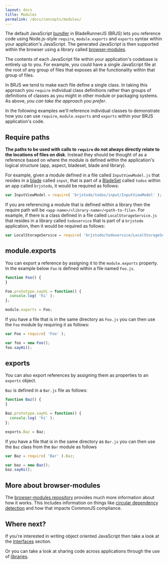 ```yaml
---
layout: docs
title: Modules
permalink: /docs/concepts/modules/
---
```


The default JavaScript [bundler](/docs/concepts/bundler/) in BladeRunnerJS (BRJS)
lets you reference code using Node.js-style `require`, `module.exports` and `exports`
syntax within your application's JavaScript. The generated JavaScript is then supported within the browser using a library called [browser-modules](https://github.com/BladeRunnerJS/browser-modules).

The contents of each JavaScript file within your application's codebase is entirely
up to you. For example, you could have a single JavaScript file at the root of
any group of files that exposes all the functionality within that group of files.

In BRJS we tend to make each file define a single class. In taking this approach
you `require` individual class definitions rather than groups of definitions of classes
as you might in other module or packaging systems. As above, *you can take the approach
you prefer*.

In the following examples we'll reference individual classes to demonstrate how you
can use `require`, `module.exports` and `exports` within your BRJS application's code.

## Require paths

**The paths to be used with calls to `require` do not always directly relate to the locations
of files on disk**. Instead they should be thought of as a reference based on where
the module is defined within the application's logical structure (app, aspect, bladeset,
blade and library).

For example, given a module defined in a file called `InputViewModel.js` that resides in a
[blade](/docs/concepts/blades) called `input`, that is part of a [BladeSet](/docs/concepts/bladesets)
called `todos` within an app called `brjstodo`, it would be required as follows:

```js
var InputViewModel = require( 'brjstodo/todos/input/InputViewModel' );
```

If you are referencing a module that is defined within a library then the require
path will be `<app-name>/<library-name>/<path-to-file>`. For example, if there
is a class defined in a file called `LocalStorageService.js` that resides in a library called
`todoservice` that is part of a `brjstodo` application, then it would be required
as follows:

```js
var LocalStorageService = require( 'brjstodo/todoservice/LocalStorageService' );
```

## module.exports

You can export a reference by assigning it to the `module.exports` property. In
the example below `Foo` is defined within a file named `Foo.js`.

```js
function Foo() {
}

Foo.prototype.sayHi = function() {
  console.log( 'hi' );
};

module.exports = Foo;
```

If you have a file that is in the same directory as `Foo.js` you can then use the
`Foo` module by requiring it as follows:

```js
var Foo = require( 'Foo' );

var foo = new Foo();
foo.sayHi();
```

## exports

You can also export references by assigning them as properties to an `exports` object.

`Baz` is defined in a `Bar.js` file as follows:

```js
function Baz() {
}

Baz.prototype.sayHi = function() {
  console.log( 'hi' );
};

exports.Baz = Baz;
```

If you have a file that is in the same directory as `Bar.js` you can then use the `Baz`
class from the `Bar` module as follows

```js
var Baz = require( 'Bar' ).Baz;

var baz = new Baz();
baz.sayHi();
```

## More about browser-modules

The [browser-modules repository](https://github.com/BladeRunnerJS/browser-modules) provides much more information about how it works. This includes information on things like [circular dependency detection](https://github.com/BladeRunnerJS/browser-modules#circular-dependency-detection) and how that impacts CommonJS compliance.

## Where next?

If you're interested in writing object oriented JavaScript then take a look
at the [Interfaces](/docs/concepts/interfaces/) section.

Or you can take a look at sharing code across applications through the use of
[libraries](/docs/concepts/libraries/).
